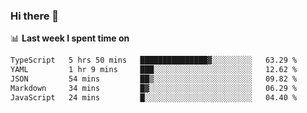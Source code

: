 ### Hi there 👋

<!--
**DBvc/DBvc** is a ✨ _special_ ✨ repository because its `README.md` (this file) appears on your GitHub profile.

Here are some ideas to get you started:

- 🔭 I’m currently working on ...
- 🌱 I’m currently learning ...
- 👯 I’m looking to collaborate on ...
- 🤔 I’m looking for help with ...
- 💬 Ask me about ...
- 📫 How to reach me: ...
- 😄 Pronouns: ...
- ⚡ Fun fact: ...
-->

📊 **Last week I spent time on**
<!--START_SECTION:waka-->

```txt
TypeScript   5 hrs 50 mins   ███████████████▓░░░░░░░░░   63.29 %
YAML         1 hr 9 mins     ███░░░░░░░░░░░░░░░░░░░░░░   12.62 %
JSON         54 mins         ██▒░░░░░░░░░░░░░░░░░░░░░░   09.82 %
Markdown     34 mins         █▓░░░░░░░░░░░░░░░░░░░░░░░   06.29 %
JavaScript   24 mins         █░░░░░░░░░░░░░░░░░░░░░░░░   04.40 %
```

<!--END_SECTION:waka-->
